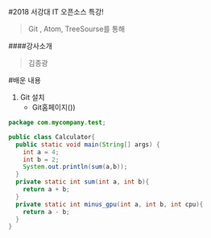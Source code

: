 #2018 서강대 IT 오픈소스 특강!
>Git , Atom,  TreeSourse를 통해

####강사소개
>김종광

#배운 내용
1. Git 설치
	- Git홈페이지())

```java
package com.mycompany.test;

public class Calculator{
  public static void main(String[] args) {
    int a = 4;
    int b = 2;
    System.out.println(sum(a,b));
  }
  private static int sum(int a, int b){
    return a + b;
  }
  private static int minus_gpu(int a, int b, int cpu){
    return a - b;
  }
}
```
